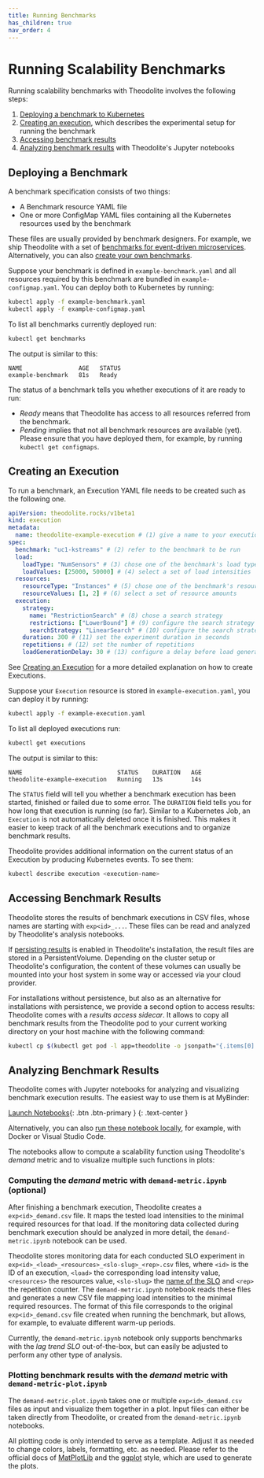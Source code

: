 ```yaml
---
title: Running Benchmarks
has_children: true
nav_order: 4
---
```


# Running Scalability Benchmarks

Running scalability benchmarks with Theodolite involves the following steps:

1. [Deploying a benchmark to Kubernetes](#deploying-a-benchmark)
1. [Creating an execution](#creating-an-execution), which describes the experimental setup for running the benchmark
1. [Accessing benchmark results](#accessing-benchmark-results)
1. [Analyzing benchmark results](#analyzing-benchmark-results) with Theodolite's Jupyter notebooks


## Deploying a Benchmark

A benchmark specification consists of two things:

* A Benchmark resource YAML file
* One or more ConfigMap YAML files containing all the Kubernetes resources used by the benchmark

These files are usually provided by benchmark designers.
For example, we ship Theodolite with a set of [benchmarks for event-driven microservices](theodolite-benchmarks).
Alternatively, you can also [create your own benchmarks](creating-a-benchmark).

Suppose your benchmark is defined in `example-benchmark.yaml` and all resources required by this benchmark are bundled in `example-configmap.yaml`.
You can deploy both to Kubernetes by running:

```sh
kubectl apply -f example-benchmark.yaml
kubectl apply -f example-configmap.yaml
```

To list all benchmarks currently deployed run:

```sh
kubectl get benchmarks
```

The output is similar to this:

```
NAME                AGE   STATUS
example-benchmark   81s   Ready
```

The status of a benchmark tells you whether executions of it are ready to run:
* *Ready* means that Theodolite has access to all resources referred from the benchmark.
* *Pending* implies that not all benchmark resources are available (yet). Please ensure that you have deployed them, for example, by running `kubectl get configmaps`.


## Creating an Execution

To run a benchmark, an Execution YAML file needs to be created such as the following one.

```yaml
apiVersion: theodolite.rocks/v1beta1
kind: execution
metadata:
  name: theodolite-example-execution # (1) give a name to your execution
spec:
  benchmark: "uc1-kstreams" # (2) refer to the benchmark to be run
  load:
    loadType: "NumSensors" # (3) chose one of the benchmark's load types
    loadValues: [25000, 50000] # (4) select a set of load intensities
  resources:
    resourceType: "Instances" # (5) chose one of the benchmark's resource types
    resourceValues: [1, 2] # (6) select a set of resource amounts
  execution:
    strategy:
      name: "RestrictionSearch" # (8) chose a search strategy
      restrictions: ["LowerBound"] # (9) configure the search strategy
      searchStrategy: "LinearSearch" # (10) configure the search strategy (cont.)
    duration: 300 # (11) set the experiment duration in seconds
    repetitions: # (12) set the number of repetitions
    loadGenerationDelay: 30 # (13) configure a delay before load generation
```

See [Creating an Execution](creating-an-execution) for a more detailed explanation on how to create Executions.

Suppose your `Execution` resource is stored in `example-execution.yaml`, you
can deploy it by running:

```sh
kubectl apply -f example-execution.yaml
```

To list all deployed executions run:

```sh
kubectl get executions
```

The output is similar to this:

```
NAME                           STATUS    DURATION   AGE
theodolite-example-execution   Running   13s        14s
```

The `STATUS` field will tell you whether a benchmark execution has been
started, finished or failed due to some error. The `DURATION` field tells you
for how long that execution is running (so far). Similar to a Kubernetes Job,
an `Execution` is not automatically deleted once it is finished. This makes it
easier to keep track of all the benchmark executions and to organize benchmark
results.

Theodolite provides additional information on the current status of an Execution by producing Kubernetes events. To see them:

```sh
kubectl describe execution <execution-name>
```


## Accessing Benchmark Results

Theodolite stores the results of benchmark executions in CSV files, whose names are starting with `exp<id>_...`. These files can be read and analyzed by Theodolite's analysis notebooks.

If [persisting results](installation#persisting-results) is enabled in Theodolite's installation, the result files are stored in a PersistentVolume. Depending on the cluster setup or Theodolite's configuration, the content of these volumes can usually be mounted into your host system in some way or accessed via your cloud provider.

For installations without persistence, but also as an alternative for installations with persistence, we provide a second option to access results: Theodolite comes with a *results access sidecar*. It allows to copy all benchmark results from the Theodolite pod to your current working directory on your host machine with the following command:

```sh
kubectl cp $(kubectl get pod -l app=theodolite -o jsonpath="{.items[0].metadata.name}"):results . -c results-access
```

## Analyzing Benchmark Results

Theodolite comes with Jupyter notebooks for analyzing and visualizing benchmark execution results.
The easiest way to use them is at MyBinder:

[Launch Notebooks](https://mybinder.org/v2/gh/cau-se/theodolite/HEAD?labpath=analysis){: .btn .btn-primary }
{: .text-center }

Alternatively, you can also [run these notebook locally](https://github.com/cau-se/theodolite/tree/master/analysis), for example, with Docker or Visual Studio Code.

The notebooks allow to compute a scalability function using Theodolite's *demand* metric and to visualize multiple such functions in plots:

### Computing the *demand* metric with `demand-metric.ipynb` (optional)

After finishing a benchmark execution, Theodolite creates a `exp<id>_demand.csv` file. It maps the tested load intensities to the minimal required resources for that load. If the monitoring data collected during benchmark execution should be analyzed in more detail, the `demand-metric.ipynb` notebook can be used. 

Theodolite stores monitoring data for each conducted SLO experiment in `exp<id>_<load>_<resources>_<slo-slug>_<rep>.csv` files, where `<id>` is the ID of an execution, `<load>` the corresponding load intensity value, `<resources>` the resources value, `<slo-slug>` the [name of the SLO](creating-an-execution.html#definition-of-slos) and `<rep>` the repetition counter.
The `demand-metric.ipynb` notebook reads these files and generates a new CSV file mapping load intensities to the minimal required resources. The format of this file corresponds to the original `exp<id>_demand.csv` file created when running the benchmark, but allows, for example, to evaluate different warm-up periods.

Currently, the `demand-metric.ipynb` notebook only supports benchmarks with the *lag trend SLO* out-of-the-box, but can easily be adjusted to perform any other type of analysis.

### Plotting benchmark results with the *demand* metric with `demand-metric-plot.ipynb`

The `demand-metric-plot.ipynb` takes one or multiple `exp<id>_demand.csv` files as input and visualize them together in a plot.
Input files can either be taken directly from Theodolite, or created from the `demand-metric.ipynb` notebooks.

All plotting code is only intended to serve as a template. Adjust it as needed to change colors, labels, formatting, etc. as needed. 
Please refer to the official docs of [MatPlotLib](https://matplotlib.org/) and the [ggplot](https://matplotlib.org/stable/gallery/style_sheets/ggplot.html) style, which are used to generate the plots.
